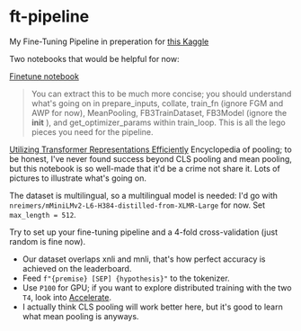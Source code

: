# ft-pipeline
My Fine-Tuning Pipeline in preperation for [this Kaggle](https://www.kaggle.com/competitions/contradictory-my-dear-watson)


Two notebooks that would be helpful for now:

[Finetune notebook](https://www.kaggle.com/code/kojimar/fb3-single-pytorch-model-train)
> You can extract this to be much more concise; you should understand what's going on in  prepare_inputs, collate, train_fn (ignore FGM and AWP for now), MeanPooling, FB3TrainDataset, FB3Model (ignore the __init__ ), and get_optimizer_params within train_loop. This is all the lego pieces you need for the pipeline.

[Utilizing Transformer Representations Efficiently](https://www.kaggle.com/code/rhtsingh/utilizing-transformer-representations-efficiently)
Encyclopedia of pooling; to be honest, I've never found success beyond CLS pooling and mean pooling, but this notebook is so well-made that it'd be a crime not share it. Lots of pictures to illustrate what's going on.

The dataset is multilingual, so a multilingual model is needed: I'd go with `nreimers/mMiniLMv2-L6-H384-distilled-from-XLMR-Large` for now. Set `max_length = 512`.

Try to set up your fine-tuning pipeline and a 4-fold cross-validation (just random is fine now).
- Our dataset overlaps xnli and mnli, that's how perfect accuracy is achieved on the leaderboard.
- Feed `f"{premise} [SEP] {hypothesis}"` to the tokenizer.
- Use `P100` for GPU; if you want to explore distributed training with the two `T4`, look into [Accelerate](https://huggingface.co/docs/accelerate/index).
- I actually think CLS pooling will work better here, but it's good to learn what mean pooling is anyways.